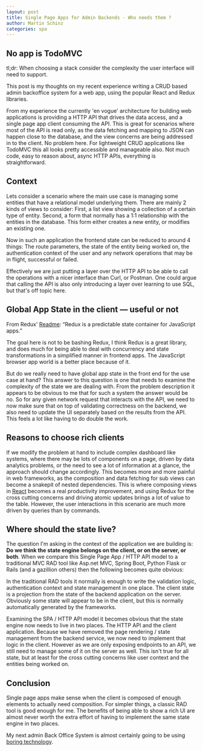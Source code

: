 ```yaml
---
layout: post
title: Single Page Apps for Admin Backends - Who needs them ?
author: Martin Schinz
categories: spa
---
```


## No app is TodoMVC

tl;dr: When choosing a stack consider the complexity the user interface will
need to support.

This post is my thoughts on my recent experience writing a CRUD based admin
backoffice system for a web app, using the popular React and Redux libraries.

From my experience the currently 'en vogue' architecture for building web
applications is providing a HTTP API that drives the data access, and a single
page app client consuming the API. This is great for scenarios where most of the
API is read only, as the data fetching and mapping to JSON can happen close to
the database, and the view concerns are being addressed in to the client. No
problem here. For lightweight CRUD applications like TodoMVC this all looks
pretty accessible and manageable also. Not much code, easy to reason about,
async HTTP APIs, everything is straightforward.

## Context

Lets consider a scenario where the main use case is managing some entities that
have a relational model underlying them. There are mainly 2 kinds of views to
consider: First, a list view showing a collection of a certain type of entity.
Second, a form that normally has a 1:1 relationship with the entities in the
database. This form either creates a new entity, or modifies an existing one.

Now in such an application the frontend state can be reduced to around 4 things:
The route parameters, the state of the entity being worked on, the
authentication context of the user and any network operations that may be in
flight, successful or failed.

Effectively we are just putting a layer over the HTTP API to be able to call the
operations with a nicer interface than Curl, or Postman. One could argue that
calling the API is also only introducing a layer over learning to use SQL, but
that's off topic here.


## Global App State in the client &mdash; useful or not

From Redux' [Readme](http://redux.js.org): &ldquo;Redux is a predictable state
container for JavaScript apps.&rdquo;

The goal here is not to be bashing Redux, I think Redux is a great library, and
does much for being able to deal with concurrency and state transformations in a
simplified manner in frontend apps.  The JavaScript browser app world is a
better place because of it. 

But do we really need to have global app state in the front end for the use case
at hand? This answer to this question is one that needs to examine the
complexity of the state we are dealing with. From the problem description it
appears to be obvious to me that for such a system the answer would be no.  So
for any given network request that interacts with the API, we need to now make
sure that on top of validating correctness on the backend, we also need to
update the UI separately based on the results from the API. This feels a lot
like having to do double the work.

## Reasons to choose rich clients

If we modify the problem at hand to include complex dashboard like systems,
where there may be lots of components on a page, driven by data analytics
problems, or the need to see a lot of information at a glance, the approach
should change accordingly. This becomes more and more painful in web frameworks,
as the composition and data fetching for sub views can become a snakepit of
nested dependencies. This is where composing views in
[React](https://facebook.github.io/react/) becomes a real productivity
improvement, and using Redux for the cross cutting concerns and driving atomic
updates brings a lot of value to the table. However, the user interactions in
this scenario are much more driven by queries than by commands.

## Where should the state live?

The question I'm asking in the context of the application we are building is:
**Do we think the state engine belongs on the client, or on the server, or
both**. When we compare this Single Page App / HTTP API model to a traditional
MVC RAD tool like Asp.net MVC, Spring Boot, Python Flask or Rails (and a
gazillion others) then the following becomes quite obvious:

In the traditional RAD tools it normally is enough to write the validation
logic, authentication context and state management in one place. The client
state is a projection from the state of the backend application on the server.
Obviously some state will appear to be in the client, but this is normally
automatically generated by the frameworks.

Examining the SPA / HTTP API model it becomes obvious that the state engine now
needs to live in two places. The HTTP API and the client application.  Because
we have removed the page rendering / state management from the backend service,
we now need to implement that logic in the client. However as we are only
exposing endpoints to an API, we still need to manage some of it on the server
as well. This isn't true for all state, but at least for the cross cutting
concerns like user context and the entities being worked on.


## Conclusion

Single page apps make sense when the client is composed of enough elements to
actually need composition. For simpler things, a classic RAD tool is good enough
for me. The benefits of being able to show a rich UI are almost never worth the
extra effort of having to implement the same state engine in two places.

My next admin Back Office System is almost certainly going to be using [boring
technology](http://mcfunley.com/choose-boring-technology).

